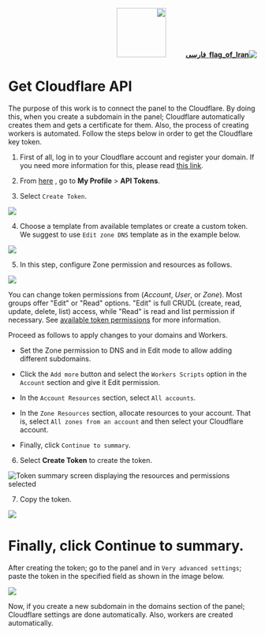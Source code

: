 <div dir="rtl">

[**![flag_of_Iran](https://user-images.githubusercontent.com/125398461/234186932-52f1fa82-52c6-417f-8b37-08fe9250a55f.png) &nbsp;فارسی**](https://github.com/hiddify/hiddify-config/wiki/%DA%AF%D8%B1%D9%81%D8%AA%D9%86-%DA%A9%D9%84%DB%8C%D8%AF-%D8%AA%D9%88%D8%B3%D8%B9%D9%87-%DA%A9%D9%84%D9%88%D8%AF%D9%81%D9%84%D8%B1)&nbsp;&nbsp;&nbsp;&nbsp;&nbsp;&nbsp;&nbsp;&nbsp;&nbsp;&nbsp;<a href="https://github.com/hiddify/hiddify-config/wiki/All-tutorials-and-videos"><img width="100" src="https://github.com/hiddify/hiddify-config/assets/125398461/8ac5b906-105c-4b98-acf5-0e12e39e33f6" /></a>

</div>

# Get Cloudflare API

The purpose of this work is to connect the panel to the Cloudflare. By doing this, when you create a subdomain in the panel; Cloudflare automatically creates them and gets a certificate for them. Also, the process of creating workers is automated. Follow the steps below in order to get the Cloudflare key token.

1. First of all, log in to your Cloudflare account and register your domain. If you need more information for this, please read [this link](https://github.com/hiddify/hiddify-config/wiki/Domain-types-and-how-to-register-them).

2.  From [here](https://dash.cloudflare.com/profile/api-tokens/) , go to **My Profile** > **API Tokens**.
    
3.  Select `Create Token`.

![](https://user-images.githubusercontent.com/125398461/234880340-5f1abcac-9f10-46eb-bb19-204546e3c453.png)

    
4. Choose a template from available templates or create a custom token. We suggest to use `Edit zone DNS` template as in the example below.

![](https://user-images.githubusercontent.com/125398461/234880943-80462114-58bd-48df-baef-2addfc740062.png)
    
5. In this step, configure Zone permission and resources as follows.
   
![](https://user-images.githubusercontent.com/125398461/235046796-2ea8d0ed-4fe4-4060-ae55-683c9d2c0e7c.png)

    
You can change token permissions from (_Account_, _User_, or _Zone_). Most groups offer "Edit" or "Read" options. "Edit" is full CRUDL (create, read, update, delete, list) access, while "Read" is read and list permission if necessary. See [available token permissions](https://github.com/fundamentals/api/reference/permissions/) for more information.

Proceed as follows to apply changes to your domains and Workers.

* Set the Zone permission to DNS and in Edit mode to allow adding different subdomains.

* Click the `Add more` button and select the `Workers Scripts` option in the `Account` section and give it Edit permission.

* In the `Account Resources` section, select `All accounts`.

* In the `Zone Resources` section, allocate resources to your account. That is, select `All zones from an account` and then select your Cloudflare account.

* Finally, click `Continue to summary`.
    
6. Select **Create Token** to create the token.

![Token summary screen displaying the resources and permissions selected](https://user-images.githubusercontent.com/114227601/229592071-3faf93c3-b246-4a08-823b-4680a3a4cf5e.png)
    
7.  Copy the token.

![](https://user-images.githubusercontent.com/125398461/234892482-293f7505-5c94-4564-b0d6-3337fd435e7c.png)

# Finally, click Continue to summary.

After creating the token; go to the panel and in `Very advanced settings`; paste the token in the specified field as shown in the image below.

![](https://user-images.githubusercontent.com/125398461/235085172-4a076a7f-5a93-4fce-b572-829608b9609f.png)

Now, if you create a new subdomain in the domains section of the panel; Cloudflare settings are done automatically. Also, workers are created automatically.
